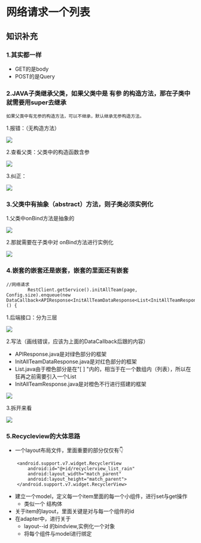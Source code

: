 # 网络请求一个列表

## 知识补充

### 1.其实都一样
 + GET的是body     
 + POST的是Query
	
### 2.JAVA子类继承父类，如果父类中是 有参 的构造方法，那在子类中就需要用super去继承
	如果父类中有无参的构造方法，可以不继承，默认继承无参构造方法。

1.报错：（无构造方法）

![](http://oz3rf0wt0.bkt.clouddn.com/18-1-5/62882404.jpg)

2.查看父类：父类中的构造函数含参

![](http://oz3rf0wt0.bkt.clouddn.com/18-1-5/33012338.jpg)

3.纠正：

![](http://oz3rf0wt0.bkt.clouddn.com/18-1-5/89418088.jpg)


### 3.父类中有抽象（abstract）方法，则子类必须实例化

1.父类中onBind方法是抽象的

![](http://oz3rf0wt0.bkt.clouddn.com/18-1-5/63095318.jpg)

2.那就需要在子类中对 onBind方法进行实例化

![](http://oz3rf0wt0.bkt.clouddn.com/18-1-5/16623685.jpg)

### 4.嵌套的嵌套还是嵌套，嵌套的里面还有嵌套

```
//网络请求
        RestClient.getService().initAllTeam(page, Config.size).enqueue(new DataCallback<APIResponse<InitAllTeamDataResponse<List<InitAllTeamResponse>>>>() {
```
1.后端接口：分为三层

![](http://oz3rf0wt0.bkt.clouddn.com/18-1-6/39616434.jpg)

2.写法（画线错误，应该为上面的DataCallback后跟的内容）

+ APIResponse.java是对绿色部分的框架
+ InitAllTeamDataResponse.java是对红色部分的框架
+ List.java由于橙色部分是在"[ ] "内的，相当于在一个数组内（列表），所以在狂再之前需要引入一个List
+ InitAllTeamResponse.java是对橙色不行进行搭建的框架


 
![](http://oz3rf0wt0.bkt.clouddn.com/18-1-6/77645041.jpg)

3.拆开来看


![](http://oz3rf0wt0.bkt.clouddn.com/18-1-6/28268478.jpg)

### 5.Recycleview的大体思路

+ 一个layout布局文件，里面重要的部分仅仅有👇

```
    <android.support.v7.widget.RecyclerView
        android:id="@+id/recyclerview_list_rain"
        android:layout_width="match_parent"
        android:layout_height="match_parent">
    </android.support.v7.widget.RecyclerView>
```



+ 建立一个model，定义每一个item里面的每一个小组件，进行set与get操作
	+  类似一个 结构体
+ 关于item的layout，里面关键是对与每一个组件的id
+ 在adapter中，进行关于
	+ layout--id 的bindview,实例化一个对象
	+ 将每个组件与model进行绑定

	